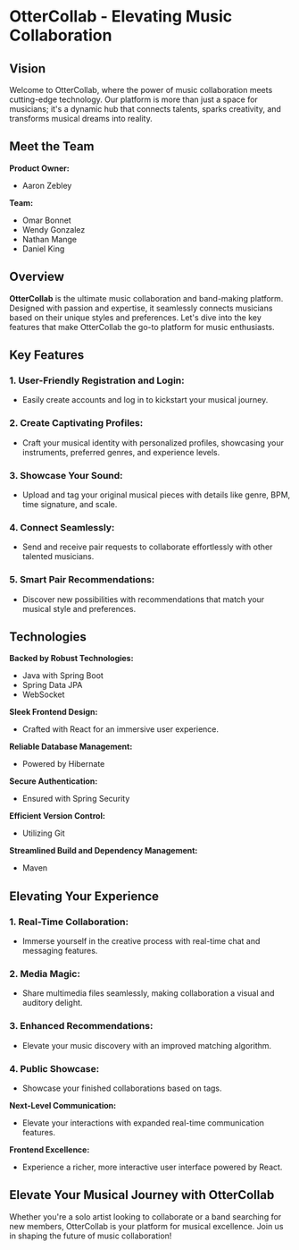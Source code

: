# OtterCollab - Elevating Music Collaboration

## Vision

Welcome to OtterCollab, where the power of music collaboration meets cutting-edge technology. Our platform is more than just a space for musicians; it's a dynamic hub that connects talents, sparks creativity, and transforms musical dreams into reality.

## Meet the Team

**Product Owner:** 
- Aaron Zebley

**Team:**
- Omar Bonnet
- Wendy Gonzalez
- Nathan Mange
- Daniel King

## Overview

**OtterCollab** is the ultimate music collaboration and band-making platform. Designed with passion and expertise, it seamlessly connects musicians based on their unique styles and preferences. Let's dive into the key features that make OtterCollab the go-to platform for music enthusiasts.

## Key Features

### 1. **User-Friendly Registration and Login:**
   - Easily create accounts and log in to kickstart your musical journey.

### 2. **Create Captivating Profiles:**
   - Craft your musical identity with personalized profiles, showcasing your instruments, preferred genres, and experience levels.

### 3. **Showcase Your Sound:**
   - Upload and tag your original musical pieces with details like genre, BPM, time signature, and scale.

### 4. **Connect Seamlessly:**
   - Send and receive pair requests to collaborate effortlessly with other talented musicians.

### 5. **Smart Pair Recommendations:**
   - Discover new possibilities with recommendations that match your musical style and preferences.

## Technologies

**Backed by Robust Technologies:**
- Java with Spring Boot
- Spring Data JPA
- WebSocket

**Sleek Frontend Design:**
- Crafted with React for an immersive user experience.

**Reliable Database Management:**
- Powered by Hibernate

**Secure Authentication:**
- Ensured with Spring Security

**Efficient Version Control:**
- Utilizing Git

**Streamlined Build and Dependency Management:**
- Maven

## Elevating Your Experience

### 1. **Real-Time Collaboration:**
   - Immerse yourself in the creative process with real-time chat and messaging features.

### 2. **Media Magic:**
   - Share multimedia files seamlessly, making collaboration a visual and auditory delight.

### 3. **Enhanced Recommendations:**
   - Elevate your music discovery with an improved matching algorithm.

### 4. **Public Showcase:**
   - Showcase your finished collaborations based on tags.


 **Next-Level Communication:**
   - Elevate your interactions with expanded real-time communication features.
     
 **Frontend Excellence:**
   - Experience a richer, more interactive user interface powered by React.

## Elevate Your Musical Journey with OtterCollab

Whether you're a solo artist looking to collaborate or a band searching for new members, OtterCollab is your platform for musical excellence. Join us in shaping the future of music collaboration!
